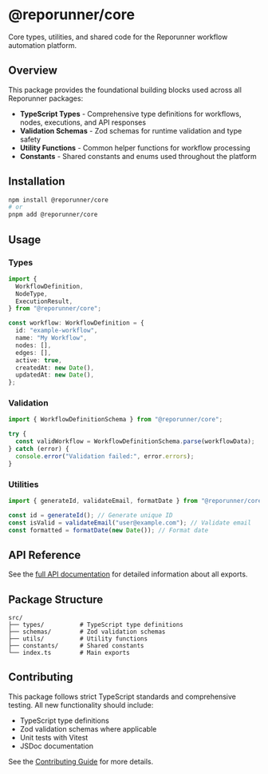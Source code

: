 # @reporunner/core

Core types, utilities, and shared code for the Reporunner workflow automation platform.

## Overview

This package provides the foundational building blocks used across all Reporunner packages:

- **TypeScript Types** - Comprehensive type definitions for workflows, nodes, executions, and API responses
- **Validation Schemas** - Zod schemas for runtime validation and type safety
- **Utility Functions** - Common helper functions for workflow processing
- **Constants** - Shared constants and enums used throughout the platform

## Installation

```bash
npm install @reporunner/core
# or
pnpm add @reporunner/core
```

## Usage

### Types

```typescript
import {
  WorkflowDefinition,
  NodeType,
  ExecutionResult,
} from "@reporunner/core";

const workflow: WorkflowDefinition = {
  id: "example-workflow",
  name: "My Workflow",
  nodes: [],
  edges: [],
  active: true,
  createdAt: new Date(),
  updatedAt: new Date(),
};
```

### Validation

```typescript
import { WorkflowDefinitionSchema } from "@reporunner/core";

try {
  const validWorkflow = WorkflowDefinitionSchema.parse(workflowData);
} catch (error) {
  console.error("Validation failed:", error.errors);
}
```

### Utilities

```typescript
import { generateId, validateEmail, formatDate } from "@reporunner/core";

const id = generateId(); // Generate unique ID
const isValid = validateEmail("user@example.com"); // Validate email
const formatted = formatDate(new Date()); // Format date
```

## API Reference

See the [full API documentation](../../docs/api/core/) for detailed information about all exports.

## Package Structure

```
src/
├── types/          # TypeScript type definitions
├── schemas/        # Zod validation schemas
├── utils/          # Utility functions
├── constants/      # Shared constants
└── index.ts        # Main exports
```

## Contributing

This package follows strict TypeScript standards and comprehensive testing. All new functionality should include:

- TypeScript type definitions
- Zod validation schemas where applicable
- Unit tests with Vitest
- JSDoc documentation

See the [Contributing Guide](../../CONTRIBUTING.md) for more details.
